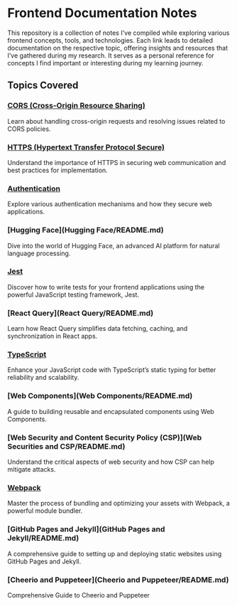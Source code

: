 # Frontend Documentation Notes

This repository is a collection of notes I've compiled while exploring various frontend concepts, tools, and technologies. Each link leads to detailed documentation on the respective topic, offering insights and resources that I’ve gathered during my research. It serves as a personal reference for concepts I find important or interesting during my learning journey.

## Topics Covered

### [CORS (Cross-Origin Resource Sharing)](CORS/README.md)

Learn about handling cross-origin requests and resolving issues related to CORS policies.

### [HTTPS (Hypertext Transfer Protocol Secure)](HTTPS/README.md)

Understand the importance of HTTPS in securing web communication and best practices for implementation.

### [Authentication](Authentication/README.md)

Explore various authentication mechanisms and how they secure web applications.

### [Hugging Face](Hugging Face/README.md)

Dive into the world of Hugging Face, an advanced AI platform for natural language processing.

### [Jest](Jest/README.md)

Discover how to write tests for your frontend applications using the powerful JavaScript testing framework, Jest.

### [React Query](React Query/README.md)

Learn how React Query simplifies data fetching, caching, and synchronization in React apps.

### [TypeScript](Typescript/README.md)

Enhance your JavaScript code with TypeScript’s static typing for better reliability and scalability.

### [Web Components](Web Components/README.md)

A guide to building reusable and encapsulated components using Web Components.

### [Web Security and Content Security Policy (CSP)](Web Securities and CSP/README.md)

Understand the critical aspects of web security and how CSP can help mitigate attacks.

### [Webpack](Webpack/README.md)

Master the process of bundling and optimizing your assets with Webpack, a powerful module bundler.

### [GitHub Pages and Jekyll](GitHub Pages and Jekyll/README.md)

A comprehensive guide to setting up and deploying static websites using GitHub Pages and Jekyll.

### [Cheerio and Puppeteer](Cheerio and Puppeteer/README.md)

Comprehensive Guide to Cheerio and Puppeteer
